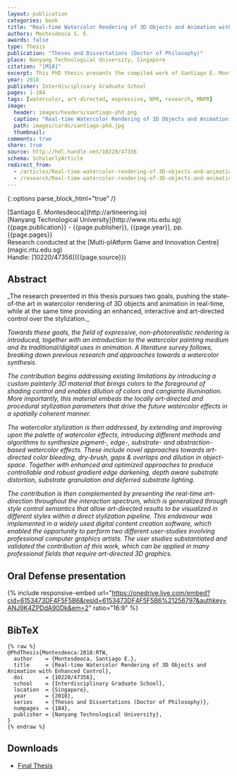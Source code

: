 ```yaml
---
layout: publication
categories: book
title: "Real-time Watercolor Rendering of 3D Objects and Animation with Enhanced Control"
authors: Montesdeoca S. E.
awards: false
type: Thesis
publication: "Theses and Dissertations (Doctor of Philosophy)"
place: Nanyang Technological University, Singapore
citation: "[M18]"
excerpt: This PhD thesis presents the compiled work of Santiago E. Montesdeoca at the Nanyang Technological University, Singapore, conducted from 2014-2018.
year: 2018
publisher: Interdisciplinary Graduate School
pages: 1-184
tags: [watercolor, art-directed, expressive, NPR, research, MNPR]
image:
  header: images/headers/santiago-phd.png
  caption: "Real-time Watercolor Rendering of 3D Objects and Animation with Enhanced Control"
  path: images/cards/santiago-phd.jpg
  thumbnail:
comments: true
share: true
source: http://hdl.handle.net/10220/47356
schema: ScholarlyArticle
redirect_from:
  - /articles/Real-time-watercolor-rendering-of-3D-objects-and-animation-with-enhanced-control/
  - /research/Real-time-watercolor-rendering-of-3D-objects-and-animation-with-enhanced-control/
---
```

{::options parse_block_html="true" /}
<div class="publication-info center">
  <div class="authors"><span>[Santiago E. Montesdeoca](http://artineering.io)</span>
  </div>
  <div class="university">[Nanyang Technological University](http://www.ntu.edu.sg)
  </div>
  <div class="published-in">{{page.publication}} - {{page.publisher}}, {{page.year}}, pp. {{page.pages}}
  </div>
  Research conducted at the [Multi-plAtform Game and Innovation Centre](magic.ntu.edu.sg)
  <div class="doi">Handle: [10220/47356]({{page.source}})
  </div>
</div>

## Abstract
<div class="abstract">
_The research presented in this thesis pursues two goals, pushing the state-of-the art in watercolor rendering of 3D objects and animation in real-time, while at the same time providing an enhanced, interactive and art-directed control over the stylization._

_Towards these goals, the field of expressive, non-photorealistic rendering is introduced, together with an introduction to the watercolor painting medium and its traditional/digital uses in animation. A literature survey follows, breaking down previous research and approaches towards a watercolor synthesis._

 _The contribution begins addressing existing limitations by introducing a custom painterly 3D material that brings colors to the foreground of shading control and enables dilution of colors and cangiante illumination. More importantly, this material embeds the locally art-directed and procedural stylization parameters that drive the future watercolor effects in a spatially coherent manner._

 _The watercolor stylization is then addressed, by extending and improving upon the palette of watercolor effects, introducing different methods and algorithms to synthesize pigment-, edge-, substrate- and abstraction-based watercolor effects. These include novel approaches towards art-directed color bleeding, dry-brush, gaps & overlaps and dilution in object-space. Together with enhanced and optimized approaches to produce controllable and robust gradient edge darkening, depth aware substrate distortion, substrate granulation and deferred substrate lighting._

 _The contribution is then complemented by presenting the real-time art-direction throughout the interaction spectrum, which is generalized through style control semantics that allow art-directed results to be visualized in different styles within a direct stylization pipeline. This endeavour was implemented in a widely used digital content creation software, which enabled the opportunity to perform two different user-studies involving professional computer graphics artists. The user studies substantiated and validated the contribution of this work, which can be applied in many professional fields that require art-directed 3D graphics._
</div>


## Oral Defense presentation
{% include responsive-embed url="https://onedrive.live.com/embed?cid=6153473DF4F5F5B6&resid=6153473DF4F5F5B6%21256797&authkey=ANJ9K4ZPDdA90Dk&em=2" ratio="16:9" %}


## BibTeX
    {% raw %}
    @PhdThesis{Montesdeoca:2018:RTW,
      author    = {Montesdeoca, Santiago E.},
      title     = {Real-time Watercolor Rendering of 3D Objects and Animation with Enhanced Control},
      doi       = {10220/47356},
      school    = {Interdisciplinary Graduate School},
      location  = {Singapore},
      year      = {2018},
      series    = {Theses and Dissertations (Doctor of Philosophy)},      
      numpages  = {184},
      publisher = {Nanyang Technological University},
    }
    {% endraw %}

## Downloads
* [Final Thesis](https://dr.ntu.edu.sg/bitstream/handle/10220/47356/Thesis%20-%20Final.pdf?sequence=1&isAllowed=y)
